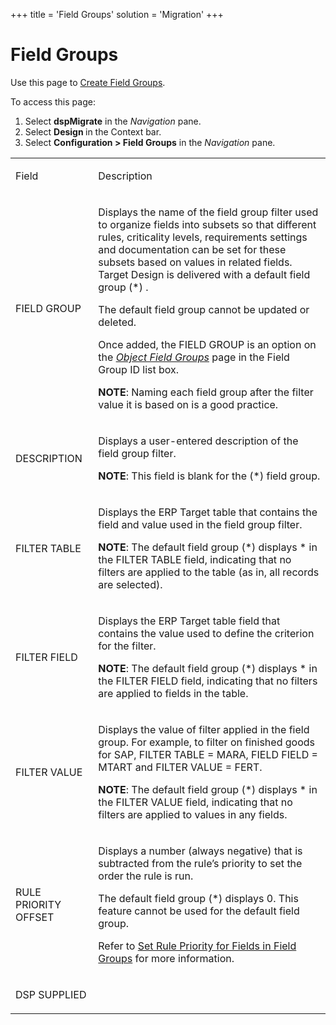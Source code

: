 +++
title = 'Field Groups'
solution = 'Migration'
+++

# Field Groups

<div class="use">

Use this page to [Create Field
Groups](../Use_Cases/Create_Field_Groups).

</div>

To access this page:

1.  Select <span style="font-weight: bold;">dspMigrate</span> in the
    <span style="font-style: italic;">Navigation</span> pane.
2.  Select <span style="font-weight: bold;">Design </span>in the Context
    bar.
3.  Select <span style="font-weight: bold;">Configuration \> Field
    Groups</span> in the
    <span style="font-style: italic;">Navigation</span> pane.

<table>
<tbody>
<tr class="odd">
<td><p>Field</p></td>
<td><p>Description</p></td>
</tr>
<tr class="even">
<td><p>FIELD GROUP</p></td>
<td><p>Displays the name of the field group filter used to organize fields into subsets so that different rules, criticality levels, requirements settings and documentation can be set for these subsets based on values in related fields. Target Design is delivered with a default field group (*) .</p>
<p>The default field group cannot be updated or deleted.</p>
<p>Once added, the FIELD GROUP is an option on the <span style="font-style: italic;"><a href="Object_Field_Groups">Object Field Groups</a></span> page in the Field Group ID list box.</p>
<p><strong>NOTE</strong>: Naming each field group after the filter value it is based on is a good practice.</p></td>
</tr>
<tr class="odd">
<td><p>DESCRIPTION</p></td>
<td><p>Displays a user-entered description of the field group filter.</p>
<p><strong>NOTE</strong>: This field is blank for the (*) field group.</p></td>
</tr>
<tr class="even">
<td><p>FILTER TABLE</p></td>
<td><p>Displays the ERP Target table that contains the field and value used in the field group filter.</p>
<p><strong>NOTE</strong>: The default field group (*) displays * in the FILTER TABLE field, indicating that no filters are applied to the table (as in, all records are selected).</p></td>
</tr>
<tr class="odd">
<td><p>FILTER FIELD</p></td>
<td><p>Displays the ERP Target table field that contains the value used to define the criterion for the filter.</p>
<p><strong>NOTE</strong>: The default field group (*) displays * in the FILTER FIELD field, indicating that no filters are applied to fields in the table.</p></td>
</tr>
<tr class="even">
<td><p>FILTER VALUE</p></td>
<td><p>Displays the value of filter applied in the field group. For example, to filter on finished goods for SAP, FILTER TABLE = MARA, FIELD FIELD = MTART and FILTER VALUE = FERT.</p>
<p><strong>NOTE</strong>: The default field group (*) displays * in the FILTER VALUE field, indicating that no filters are applied to values in any fields.</p></td>
</tr>
<tr class="odd">
<td><p>RULE PRIORITY OFFSET</p></td>
<td><p>Displays a number (<span>always negative) that is subtracted from the rule’s priority to set the order the rule is run.</span></p>
<p>The default field group (*) displays 0. This feature cannot be used for the default field group.</p>
<p>Refer to <a href="../Use_Cases/Set_Rule_Priority_for_Fields_in_Field_Groups">Set Rule Priority for Fields in Field Groups</a> for more information.</p></td>
</tr>
<tr class="even">
<td><p>DSP SUPPLIED</p></td>
<td></td>
</tr>
</tbody>
</table>

